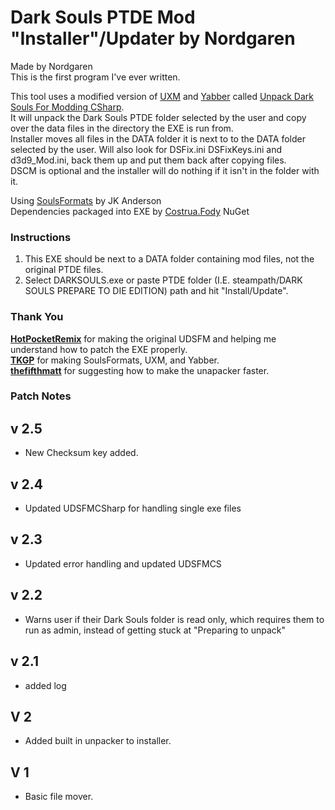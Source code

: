 # Dark Souls PTDE Mod "Installer"/Updater by Nordgaren
Made by Nordgaren  
This is the first program I've ever written.  

This tool uses a modified version of [UXM](https://github.com/JKAnderson/UXM) and [Yabber](https://github.com/JKAnderson/Yabber) called [Unpack Dark Souls For Modding CSharp](https://github.com/Nordgaren/Unpack-Dark-Souls-For-Modding-CSharp).  
It will unpack the Dark Souls PTDE folder selected by the user and copy over the data files in the directory the EXE is run from.  
Installer moves all files in the DATA folder it is next to to the DATA folder selected by the user. Will also look for DSFix.ini DSFixKeys.ini and d3d9_Mod.ini, back them up and put them back after copying files.  
DSCM is optional and the installer will do nothing if it isn't in the folder with it.  

Using [SoulsFormats](https://github.com/JKAnderson/SoulsFormats) by JK Anderson  
Dependencies packaged into EXE by [Costrua.Fody](https://www.nuget.org/packages/Costura.Fody/) NuGet

### Instructions
1) This EXE should be next to a DATA folder containing mod files, not the original PTDE files.
2) Select DARKSOULS.exe or paste PTDE folder (I.E. steampath/DARK SOULS PREPARE TO DIE EDITION) path and hit "Install/Update".

### Thank You

**[HotPocketRemix](https://github.com/HotPocketRemix)** for making the original UDSFM and helping me understand how to patch the EXE properly.  
**[TKGP](https://github.com/JKAnderson)** for making SoulsFormats, UXM, and Yabber.  
**[thefifthmatt](https://github.com/thefifthmatt)** for suggesting how to make the unapacker faster.  

### Patch Notes  
## v 2.5
* New Checksum key added.
## v 2.4
* Updated UDSFMCSharp for handling single exe files
## v 2.3
* Updated error handling and updated UDSFMCS
## v 2.2
* Warns user if their Dark Souls folder is read only, which requires them to run as admin, instead of getting stuck at "Preparing to unpack"
## v 2.1
* added log
## V 2
* Added built in unpacker to installer.
## V 1
* Basic file mover.


